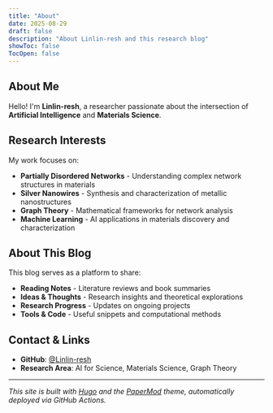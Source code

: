 ```yaml
---
title: "About"
date: 2025-08-29
draft: false
description: "About Linlin-resh and this research blog"
showToc: false
TocOpen: false
---
```


## About Me

Hello! I'm **Linlin-resh**, a researcher passionate about the intersection of **Artificial Intelligence** and **Materials Science**.

## Research Interests

My work focuses on:

- **Partially Disordered Networks** - Understanding complex network structures in materials
- **Silver Nanowires** - Synthesis and characterization of metallic nanostructures  
- **Graph Theory** - Mathematical frameworks for network analysis
- **Machine Learning** - AI applications in materials discovery and characterization

## About This Blog

This blog serves as a platform to share:

- **Reading Notes** - Literature reviews and book summaries
- **Ideas & Thoughts** - Research insights and theoretical explorations
- **Research Progress** - Updates on ongoing projects
- **Tools & Code** - Useful snippets and computational methods

## Contact & Links

- **GitHub**: [@Linlin-resh](https://github.com/Linlin-resh)
- **Research Area**: AI for Science, Materials Science, Graph Theory

---

*This site is built with [Hugo](https://gohugo.io/) and the [PaperMod](https://github.com/adityatelange/hugo-PaperMod) theme, automatically deployed via GitHub Actions.*
